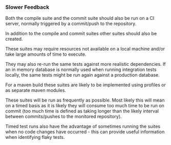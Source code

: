 ### Slower Feedback

Both the compile suite and the commit suite should also be run on a CI server, normally triggered by a commit/push to the repository.

In addition to the compile and commit suites other suites should also be created.

These suites may require resources not available on a local machine and/or take large amounts of time to execute. 

They may also re-run the same tests against more realistic dependencies. If an in memory database is normally used when running integration tests locally, the same tests might be run again against a production database. 

For a maven build these suites are likely to be implemented using profiles or as separate maven modules.

These suites will be run as frequently as possible. Most likely this will mean on a timed basis as it is likely they will consume too much time to be run on commit (too much time is defined as taking longer than the likely interval between commits/pushes to the monitored repository).

Timed test runs also have the advantage of sometimes running the suites when no code changes have occurred - this can provide useful information when identifying flaky tests.
